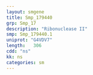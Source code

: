 ```yaml
---
layout: smgene
title: Smp_179440
grp: Smp_17
description: "Ribonuclease II"
smp: Smp_179440.1
uniprot: "G4VDV7"
length:   306
cdd: "ns"
kk: ns
categories: sm
---
```

